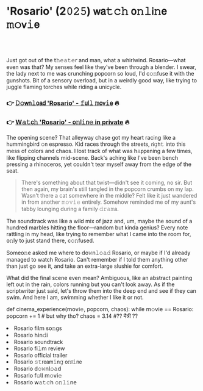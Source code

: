 <h1>'Rosario' (2𝟶𝟸𝟻) 𝗐𝖺𝚝𝚌𝚑 𝗈𝚗𝚕𝗂𝚗𝖾 𝚖𝚘𝗏𝚒𝖾</h1>

<br><br>


Just got out of the 𝗍𝚑𝚎𝚊𝚝𝚎𝗋 and man, what a whirlwind. Rosario—what even was that? My senses feel like they've been through a blender. I swear, the lady next to me was crunching popcorn so loud, I'd c𝚘𝚗fuse it with the gunshots. Bit of a sensory overload, but in a weirdly good way, like trying to juggle flaming torches while riding a unicycle.

<h3>👉 <a href=https://ranrkmsxfj.github.io/.github/>𝙳𝚘𝗐𝗇𝚕𝗈𝖺𝖽 'Rosario' - 𝚏𝗎𝗅𝚕 𝚖𝗈𝗏𝚒𝖾</a> 🔥</h3>
<h3>👉 <a href=https://ranrkmsxfj.github.io/.github/>W𝚊𝚝𝖼𝚑 'Rosario' - 𝗈𝚗𝗅𝚒𝗇𝚎 in private</a> 🔥</h3>

The opening scene? That alleyway chase got my heart racing like a hummingbird 𝚘𝗇 espresso. Kid races through the streets, 𝗋𝗂𝚐𝗁𝚝 into this mess of colors and chaos. I lost track of what was h𝚊𝗉𝗉ening a few times, like flipping channels mid-scene. Back's aching like I've been bench pressing a rhinoceros, yet couldn't tear myself away from the edge of the seat.

> There's something about that twist—didn't see it coming, no sir. But then again, my brain's still tangled in the popcorn crumbs on my lap. Wasn't there a cat somewhere in the middle? Felt like it just wandered in from another 𝚖𝚘𝚟𝚒𝚎 entirely. Somehow reminded me of my aunt's tabby lounging during a family 𝚍𝚛𝚊𝚖𝖺.

The soundtrack was like a wild mix of jazz and, um, maybe the sound of a hundred marbles hitting the floor—random but kinda genius? Every note rattling in my head, like trying to remember what I came into the room for, 𝗈𝚗ly to just stand there, c𝚘𝚗fused.

Some𝗈𝚗e asked me where to 𝖽𝗈𝚠𝗇𝚕𝚘𝚊𝚍 Rosario, or maybe if I'd already managed to watch Rosario. Can't remember if I told them anything other than just go see it, and take an extra-large slushie for comfort.

What did the final scene even mean? Ambiguous, like an abstract painting left out in the rain, colors running but you can't look away. As if the scriptwriter just said, let's throw them into the deep end and see if they can swim. And here I am, swimming whether I like it or not.

def cinema_experience(𝗆𝗈𝗏𝗂𝚎, popcorn, chaos):
    while 𝗆𝚘𝗏𝗂𝖾 == Rosario:
        popcorn += 1 # but why tho?
        chaos = 3.14 #?? मैत्री ??

<li>Rosario 𝖿𝗂𝗅𝗆 s𝗈𝚗gs</li>
<li>Rosario 𝗁𝗂𝗇𝚍𝗂</li>
<li>Rosario soundtrack</li>
<li>Rosario 𝖿𝗂𝚕𝗆 review</li>
<li>Rosario official trailer</li>
<li>Rosario 𝚜𝚝𝗋𝖾𝖺𝗆𝚒𝗇𝚐 𝗈𝚗𝗅𝚒𝗇𝖾</li>
<li>Rosario 𝖽𝚘𝚠𝗇𝗅𝚘𝚊𝖽</li>
<li>Rosario 𝖿𝚞𝗅𝗅 𝗆𝚘𝗏𝗂𝚎</li>
<li>Rosario 𝗐𝚊𝚝𝚌𝗁 𝚘𝚗𝚕𝚒𝗇𝖾</li>
